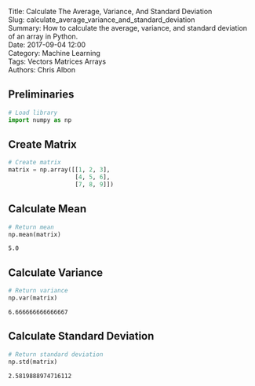 Title: Calculate The Average, Variance, And Standard Deviation     
Slug: calculate_average_variance_and_standard_deviation   
Summary: How to calculate the average, variance, and standard deviation of an array in Python.     
Date: 2017-09-04 12:00  
Category: Machine Learning  
Tags: Vectors Matrices Arrays  
Authors: Chris Albon 

## Preliminaries


```python
# Load library
import numpy as np
```

## Create Matrix


```python
# Create matrix
matrix = np.array([[1, 2, 3],
                   [4, 5, 6],
                   [7, 8, 9]])
```

## Calculate Mean


```python
# Return mean
np.mean(matrix)
```




    5.0



## Calculate Variance


```python
# Return variance
np.var(matrix)
```




    6.666666666666667



## Calculate Standard Deviation


```python
# Return standard deviation
np.std(matrix)
```




    2.5819888974716112


